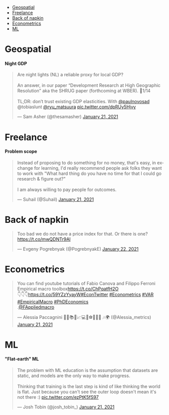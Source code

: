- [Geospatial](#geospatial)
- [Freelance](#freelance)
- [Back of napkin](#back-of-napkin)
- [Econometrics](#econometrics)
- [ML](#ml)

# Geospatial

#### Night GDP

<blockquote class="twitter-tweet"><p lang="en" dir="ltr">Are night lights (NL) a reliable proxy for local GDP?<br><br>An answer, in our paper “Development Research at High Geographic Resolution” aka the SHRUG paper (forthcoming at WBER). 🧵1/14<br><br>TL;DR: don’t trust existing GDP elasticities. With <a href="https://twitter.com/paulnovosad?ref_src=twsrc%5Etfw">@paulnovosad</a> @tobiaslunt <a href="https://twitter.com/ryu_matsuura?ref_src=twsrc%5Etfw">@ryu_matsuura</a> <a href="https://t.co/dpRUy5Hjvy">pic.twitter.com/dpRUy5Hjvy</a></p>&mdash; Sam Asher (@thesamasher) <a href="https://twitter.com/thesamasher/status/1352359375155859456?ref_src=twsrc%5Etfw">January 21, 2021</a></blockquote>
<script async src="https://platform.twitter.com/widgets.js" charset="utf-8"></script>



# Freelance

#### Problem scope

<blockquote class="twitter-tweet"><p lang="en" dir="ltr">Instead of proposing to do something for no money, that&#39;s easy, in exchange for learning, I&#39;d really recommend people ask folks they want to work with &quot;What hard thing do you have no time for that I could go research &amp; figure out?&quot;<br><br>I am always willing to pay people for outcomes.</p>&mdash; Suhail (@Suhail) <a href="https://twitter.com/Suhail/status/1352321633701122048?ref_src=twsrc%5Etfw">January 21, 2021</a></blockquote>
<script async src="https://platform.twitter.com/widgets.js" charset="utf-8"></script>


# Back of napkin

<blockquote class="twitter-tweet"><p lang="en" dir="ltr">Too bad we do not have a price index for that. Or there is one? <a href="https://t.co/mwQDNTr9Al">https://t.co/mwQDNTr9Al</a></p>&mdash; Evgeny Pogrebnyak (@PogrebnyakE) <a href="https://twitter.com/PogrebnyakE/status/1352546296347971584?ref_src=twsrc%5Etfw">January 22, 2021</a></blockquote>
<script async src="https://platform.twitter.com/widgets.js" charset="utf-8"></script>


# Econometrics

<blockquote class="twitter-tweet"><p lang="en" dir="ltr">You can find youtube tutorials of Fabio Canova and Filippo Ferroni Empirical macro toolbox<a href="https://t.co/ChPqatfH2O">https://t.co/ChPqatfH2O</a><br>👇👇👇<a href="https://t.co/59YZzYyayW">https://t.co/59YZzYyayW</a><a href="https://twitter.com/hashtag/EconTwitter?src=hash&amp;ref_src=twsrc%5Etfw">#EconTwitter</a> <a href="https://twitter.com/hashtag/Econometrics?src=hash&amp;ref_src=twsrc%5Etfw">#Econometrics</a> <a href="https://twitter.com/hashtag/VAR?src=hash&amp;ref_src=twsrc%5Etfw">#VAR</a> <a href="https://twitter.com/hashtag/EmpiricalMacro?src=hash&amp;ref_src=twsrc%5Etfw">#EmpiricalMacro</a> <a href="https://twitter.com/hashtag/PhDEconomics?src=hash&amp;ref_src=twsrc%5Etfw">#PhDEconomics</a> <br>.<a href="https://twitter.com/FAppliedmacro?ref_src=twsrc%5Etfw">@FAppliedmacro</a></p>&mdash; Alessia Paccagnini 👩‍🏫📚💶📈💻🍕⚽🐱🐶🎥 🎶🌍 (@Alessia_metrics) <a href="https://twitter.com/Alessia_metrics/status/1352296926578937857?ref_src=twsrc%5Etfw">January 21, 2021</a></blockquote>
<script async src="https://platform.twitter.com/widgets.js" charset="utf-8"></script>


# ML

#### "Flat-earth" ML

<blockquote class="twitter-tweet"><p lang="en" dir="ltr">The problem with ML education is the assumption that datasets are static, and models are the only way to make progress.<br><br>Thinking that training is the last step is kind of like thinking the world is flat. Just because you can&#39;t see the outer loop doesn&#39;t mean it&#39;s not there :) <a href="https://t.co/ezPtK5fS97">pic.twitter.com/ezPtK5fS97</a></p>&mdash; Josh Tobin (@josh_tobin_) <a href="https://twitter.com/josh_tobin_/status/1352350403304677376?ref_src=twsrc%5Etfw">January 21, 2021</a></blockquote>
<script async src="https://platform.twitter.com/widgets.js" charset="utf-8"></script>



